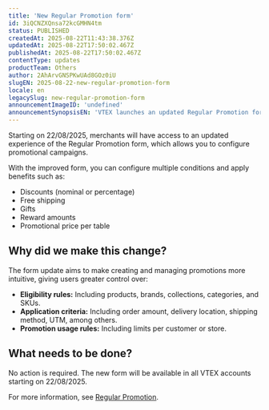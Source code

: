 ```yaml
---
title: 'New Regular Promotion form'
id: 3iQCNZXQnsa72kcGMHN4tm
status: PUBLISHED
createdAt: 2025-08-22T11:43:38.376Z
updatedAt: 2025-08-22T17:50:02.467Z
publishedAt: 2025-08-22T17:50:02.467Z
contentType: updates
productTeam: Others
author: 2AhArvGNSPKwUAd8GOz0iU
slugEN: 2025-08-22-new-regular-promotion-form
locale: en
legacySlug: new-regular-promotion-form
announcementImageID: 'undefined'
announcementSynopsisEN: 'VTEX launches an updated Regular Promotion form with improved usability.'
---
```


Starting on 22/08/2025, merchants will have access to an updated experience of the Regular Promotion form, which allows you to configure promotional campaigns.

With the improved form, you can configure multiple conditions and apply benefits such as:

- Discounts (nominal or percentage)
- Free shipping
- Gifts
- Reward amounts
- Promotional price per table

## Why did we make this change?
The form update aims to make creating and managing promotions more intuitive, giving users greater control over:

- **Eligibility rules:** Including products, brands, collections, categories, and SKUs.
- **Application criteria:** Including order amount, delivery location, shipping method, UTM, among others.
- **Promotion usage rules:** Including limits per customer or store.

## What needs to be done?
No action is required. The new form will be available in all VTEX accounts starting on 22/08/2025.

For more information, see [Regular Promotion](/en/tutorial/promocao-regular-pt--tutorials_327).
